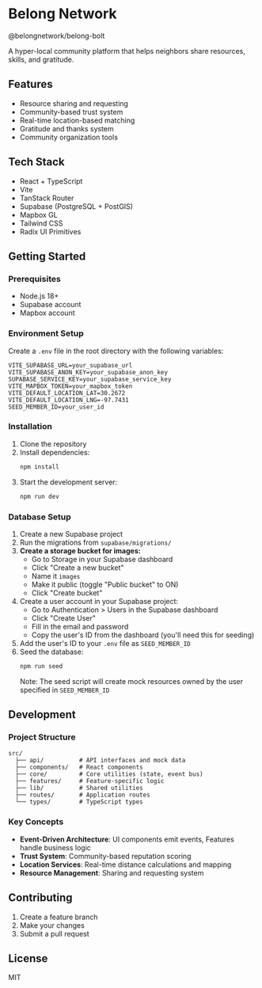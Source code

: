 # Belong Network

@belongnetwork/belong-bolt

A hyper-local community platform that helps neighbors share resources, skills, and gratitude.

## Features

- Resource sharing and requesting
- Community-based trust system
- Real-time location-based matching
- Gratitude and thanks system
- Community organization tools

## Tech Stack

- React + TypeScript
- Vite
- TanStack Router
- Supabase (PostgreSQL + PostGIS)
- Mapbox GL
- Tailwind CSS
- Radix UI Primitives

## Getting Started

### Prerequisites

- Node.js 18+
- Supabase account
- Mapbox account

### Environment Setup

Create a `.env` file in the root directory with the following variables:

```env
VITE_SUPABASE_URL=your_supabase_url
VITE_SUPABASE_ANON_KEY=your_supabase_anon_key
SUPABASE_SERVICE_KEY=your_supabase_service_key
VITE_MAPBOX_TOKEN=your_mapbox_token
VITE_DEFAULT_LOCATION_LAT=30.2672
VITE_DEFAULT_LOCATION_LNG=-97.7431
SEED_MEMBER_ID=your_user_id
```

### Installation

1. Clone the repository
2. Install dependencies:
   ```bash
   npm install
   ```
3. Start the development server:
   ```bash
   npm run dev
   ```

### Database Setup

1. Create a new Supabase project
2. Run the migrations from `supabase/migrations/`
3. **Create a storage bucket for images:**
   - Go to Storage in your Supabase dashboard
   - Click "Create a new bucket"
   - Name it `images`
   - Make it public (toggle "Public bucket" to ON)
   - Click "Create bucket"
4. Create a user account in your Supabase project:
   - Go to Authentication > Users in the Supabase dashboard
   - Click "Create User"
   - Fill in the email and password
   - Copy the user's ID from the dashboard (you'll need this for seeding)
5. Add the user's ID to your `.env` file as `SEED_MEMBER_ID`
6. Seed the database:
   ```bash
   npm run seed
   ```
   Note: The seed script will create mock resources owned by the user specified in `SEED_MEMBER_ID`

## Development

### Project Structure

```
src/
  ├── api/          # API interfaces and mock data
  ├── components/   # React components
  ├── core/         # Core utilities (state, event bus)
  ├── features/     # Feature-specific logic
  ├── lib/          # Shared utilities
  ├── routes/       # Application routes
  └── types/        # TypeScript types
```

### Key Concepts

- **Event-Driven Architecture**: UI components emit events, Features handle business logic
- **Trust System**: Community-based reputation scoring
- **Location Services**: Real-time distance calculations and mapping
- **Resource Management**: Sharing and requesting system

## Contributing

1. Create a feature branch
2. Make your changes
3. Submit a pull request

## License

MIT